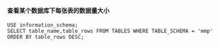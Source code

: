 #### 查看某个数据库下每张表的数据量大小


```
USE information_schema;
SELECT table_name,table_rows FROM TABLES WHERE TABLE_SCHEMA = 'mmp' ORDER BY table_rows DESC;
```
